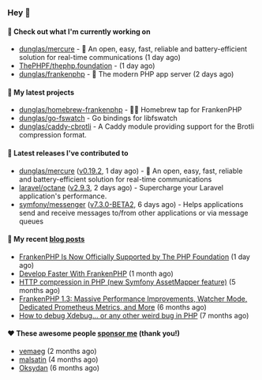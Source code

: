 ### Hey 👋

#### 👷 Check out what I'm currently working on

- [dunglas/mercure](https://github.com/dunglas/mercure) - 🪽 An open, easy, fast, reliable and battery-efficient solution for real-time communications (1 day ago)
- [ThePHPF/thephp.foundation](https://github.com/ThePHPF/thephp.foundation) -  (1 day ago)
- [dunglas/frankenphp](https://github.com/dunglas/frankenphp) - 🧟 The modern PHP app server (2 days ago)

#### 🌱 My latest projects

- [dunglas/homebrew-frankenphp](https://github.com/dunglas/homebrew-frankenphp) - 🍺🧟 Homebrew tap for FrankenPHP
- [dunglas/go-fswatch](https://github.com/dunglas/go-fswatch) - Go bindings for libfswatch
- [dunglas/caddy-cbrotli](https://github.com/dunglas/caddy-cbrotli) - A Caddy module providing support for the Brotli compression format.

#### 🔭 Latest releases I've contributed to

- [dunglas/mercure](https://github.com/dunglas/mercure) ([v0.19.2](https://github.com/dunglas/mercure/releases/tag/v0.19.2), 1 day ago) - 🪽 An open, easy, fast, reliable and battery-efficient solution for real-time communications
- [laravel/octane](https://github.com/laravel/octane) ([v2.9.3](https://github.com/laravel/octane/releases/tag/v2.9.3), 2 days ago) - Supercharge your Laravel application&#39;s performance.
- [symfony/messenger](https://github.com/symfony/messenger) ([v7.3.0-BETA2](https://github.com/symfony/messenger/releases/tag/v7.3.0-BETA2), 6 days ago) - Helps applications send and receive messages to/from other applications or via message queues

#### 📜 My recent [blog posts](https://dunglas.fr)

- [FrankenPHP Is Now Officially Supported by The PHP Foundation](https://dunglas.dev/2025/05/frankenphp-is-now-officially-supported-by-the-php-foundation/) (1 day ago)
- [Develop Faster With FrankenPHP](https://dunglas.dev/2025/03/develop-faster-with-frankenphp/) (1 month ago)
- [HTTP compression in PHP (new Symfony AssetMapper feature)](https://dunglas.dev/2024/12/http-compression-in-php-new-symfony-assetmapper-feature/) (5 months ago)
- [FrankenPHP 1.3: Massive Performance Improvements, Watcher Mode, Dedicated Prometheus Metrics, and More](https://dunglas.dev/2024/11/frankenphp-1-3-massive-performance-improvements-watcher-mode-dedicated-prometheus-metrics-and-more/) (6 months ago)
- [How to debug Xdebug… or any other weird bug in PHP](https://dunglas.dev/2024/10/how-to-debug-xdebug-or-any-other-weird-bug-in-php/) (7 months ago)

#### ❤️ These awesome people [sponsor me](https://github.com/sponsors/dunglas) (thank you!)

- [vemaeg](https://github.com/vemaeg) (2 months ago)
- [malsatin](https://github.com/malsatin) (4 months ago)
- [Oksydan](https://github.com/Oksydan) (6 months ago)
